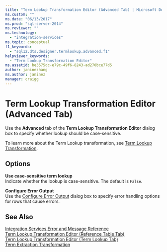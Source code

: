 ```yaml
---
title: "Term Lookup Transformation Editor (Advanced Tab) | Microsoft Docs"
ms.custom: ""
ms.date: "06/13/2017"
ms.prod: "sql-server-2014"
ms.reviewer: ""
ms.technology: 
  - "integration-services"
ms.topic: conceptual
f1_keywords: 
  - "sql12.dts.designer.termlookup.advanced.f1"
helpviewer_keywords: 
  - "Term Lookup Transformation Editor"
ms.assetid: be3575dc-e79c-49f6-8243-ad270bce77d5
author: janinezhang
ms.author: janinez
manager: craigg
---
```

# Term Lookup Transformation Editor (Advanced Tab)
  Use the **Advanced** tab of the **Term Lookup Transformation Editor** dialog box to specify whether lookup should be case-sensitive.  
  
 To learn more about the Term Lookup transformation, see [Term Lookup Transformation](data-flow/transformations/lookup-transformation.md).  
  
## Options  
 **Use case-sensitive term lookup**  
 Indicate whether the lookup is case-sensitive. The default is `False`.  
  
 **Configure Error Output**  
 Use the [Configure Error Output](../../2014/integration-services/configure-error-output.md) dialog box to specify error handling options for rows that cause errors.  
  
## See Also  
 [Integration Services Error and Message Reference](../../2014/integration-services/integration-services-error-and-message-reference.md)   
 [Term Lookup Transformation Editor &#40;Reference Table Tab&#41;](../../2014/integration-services/term-lookup-transformation-editor-reference-table-tab.md)   
 [Term Lookup Transformation Editor &#40;Term Lookup Tab&#41;](../../2014/integration-services/term-lookup-transformation-editor-term-lookup-tab.md)   
 [Term Extraction Transformation](data-flow/transformations/term-extraction-transformation.md)  
  
  
